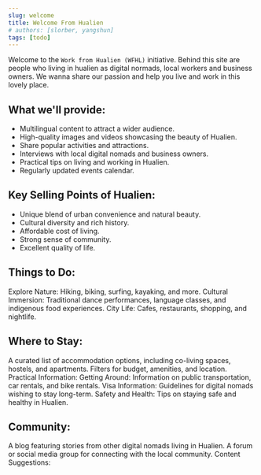 ```yaml
---
slug: welcome
title: Welcome From Hualien
# authors: [slorber, yangshun]
tags: [todo]
---
```


Welcome to the `Work from Hualien (WFHL)` initiative. Behind this site are people who living in hualien as digital normads, local workers and business owners. We wanna share our passion and help you live and work in this lovely place.

## What we'll provide:
- Multilingual content to attract a wider audience.
- High-quality images and videos showcasing the beauty of Hualien.
- Share popular activities and attractions.
- Interviews with local digital nomads and business owners.
- Practical tips on living and working in Hualien.
- Regularly updated events calendar.

## Key Selling Points of Hualien:
  - Unique blend of urban convenience and natural beauty.
  - Cultural diversity and rich history.
  - Affordable cost of living.
  - Strong sense of community.
  - Excellent quality of life.

## Things to Do:
Explore Nature: Hiking, biking, surfing, kayaking, and more.
Cultural Immersion: Traditional dance performances, language classes, and indigenous food experiences.
City Life: Cafes, restaurants, shopping, and nightlife.

## Where to Stay:
A curated list of accommodation options, including co-living spaces, hostels, and apartments.
Filters for budget, amenities, and location.
Practical Information:
Getting Around: Information on public transportation, car rentals, and bike rentals.
Visa Information: Guidelines for digital nomads wishing to stay long-term.
Safety and Health: Tips on staying safe and healthy in Hualien.

## Community:
A blog featuring stories from other digital nomads living in Hualien.
A forum or social media group for connecting with the local community.
Content Suggestions:
